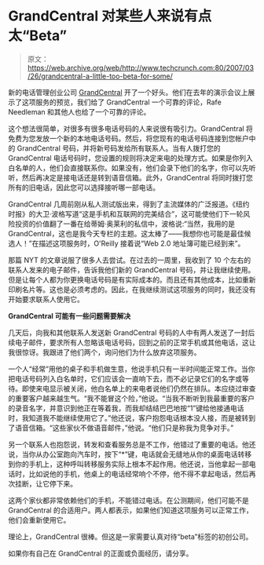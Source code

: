 # GrandCentral 对某些人来说有点太“Beta”

> 原文：<https://web.archive.org/web/http://www.techcrunch.com:80/2007/03/26/grandcentral-a-little-too-beta-for-some/>

 [](https://web.archive.org/web/20220119080620/http://www.grandcentral.com/) 新的电话管理创业公司 [GrandCentral](https://web.archive.org/web/20220119080620/http://www.grandcentral.com/) 开了一个好头。他们在去年的演示会议上展示了这项服务的预览，我们给了 GrandCentral 一个可靠的评论，Rafe Needleman 和其他人也给了一个可靠的评论。

这个想法很简单，对很多有很多电话号码的人来说很有吸引力。GrandCentral 将免费为您发放一个新的本地电话号码。然后，将您现有的电话号码连接到您帐户中的 GrandCentral 号码，并将新号码发给所有联系人。当有人拨打您的 GrandCentral 电话号码时，您设置的规则将决定来电的处理方式。如果是你列入白名单的人，他们会直接联系你。如果没有，他们会录下他们的名字，你可以先听听，然后再决定是接电话还是转到语音信箱。此外，GrandCentral 将同时拨打您所有的旧电话，因此您可以选择接听哪一部电话。

GrandCentral 几周前刚从私人测试版出来，得到了主流媒体的广泛报道。《纽约时报》的大卫·波格写道“这是手机和互联网的完美结合”，这可能使他们下一轮风险投资的价值翻了一番在给蒂姆·奥莱利的私信中，波格说:“当然，我用的是 GrandCentral，这也是我今天专栏的主题。这太棒了——我想你也可能是最佳候选人！”在描述这项服务时，O'Reilly 接着说“Web 2.0 地址簿可能已经到来”。

那篇 NYT 的文章说服了很多人去尝试。在过去的一周里，我收到了 10 个左右的联系人发来的电子邮件，告诉我他们新的 GrandCentral 号码，并让我继续使用。但是让每个人都为你更换电话号码是有实际成本的。而且还有其他成本，比如重新印刷名片等。这也是必须考虑的。因此，在我继续测试这项服务的同时，我还没有开始要求联系人使用它。

**GrandCentral 可能有一些问题需要解决**

几天后，向我和其他联系人发送新 GrandCentral 号码的人中有两人发送了一封后续电子邮件，要求所有人忽略该电话号码，回到之前的正常手机或其他电话，这让我很惊讶。我跟进了他们两个，询问他们为什么放弃这项服务。

一个人“经常”用他的桌子和手机做生意，他说手机只有一半时间能正常工作。当你把电话号码列入白名单时，它们应该会一直响下去，而不必记录它们的名字或等待。即使来电显示被关闭，他白名单上的来电者说他们仍然在排队。本应绕过审查的重要客户越来越生气。“我不能冒这个险，”他说。“当我不断听到我最重要的客户的录音名字，并意识到他正在等着我，而我却结结巴巴地按“1”键给他接通电话时，我知道我不能继续使用它了。”他还说，客户抱怨电话根本没人接，而是被转到了语音信箱。“这些家伙不做语音邮件，”他说。“他们只是称我为竞争对手。”

另一个联系人也抱怨说，转发和查看服务总是不工作，他错过了重要的电话。他还说，当你从办公室跑向汽车时，按下“*”键，电话就会无缝地从你的桌面电话转移到你的手机上，这种呼叫转移服务实际上根本不起作用。他还说，当他拿起一部电话时，比如说他的手机，他桌上的电话经常响个不停，他不得不拿起电话，然后再次挂断，让它停下来。

这两个家伙都非常依赖他们的手机，不能错过电话。在公测期间，他们可能不是 GrandCentral 的合适用户。两人都表示，如果他们知道这项服务可以正常工作，他们会重新使用它。

理论上，GrandCentral 很棒。但这是一家需要认真对待“beta”标签的初创公司。

如果你有自己在 GrandCentral 的正面或负面经历，请分享。